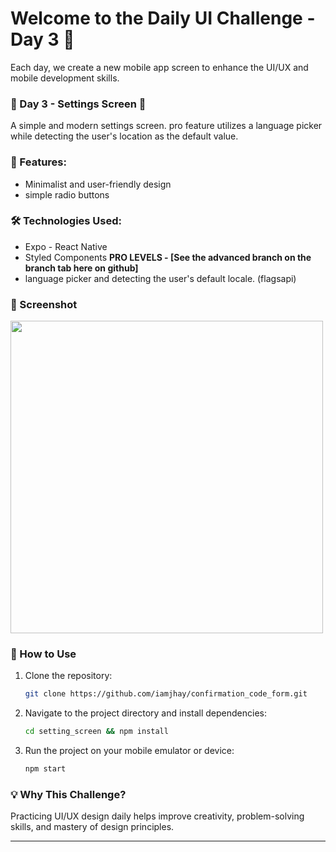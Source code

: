 # Welcome to the **Daily UI Challenge - Day 3** 🚀  
Each day, we create a new mobile app screen to enhance the UI/UX and mobile development skills.  

### 📌 Day 3 - Settings Screen 👋
A simple and modern settings screen. pro feature utilizes a language picker while detecting the user's location as the default value.

### 🎨 Features:
- Minimalist and user-friendly design  
- simple radio buttons

### 🛠️ Technologies Used:
- Expo - React Native
- Styled Components
  **PRO LEVELS - [See the advanced branch on the branch tab here on github]**
- language picker and detecting the user's default locale. (flagsapi)  

### 📸 Screenshot  
<div align="left">
  <img height="500" src="https://imagedelivery.net/_QLyhNQIk5K6p8kNrFQcIA/cdd5af6c-559c-4ec0-141e-b2ef5f2bc500/public"  />
</div>

### 🚀 How to Use  
1. Clone the repository:  
   ```bash
   git clone https://github.com/iamjhay/confirmation_code_form.git
   ```
2. Navigate to the project directory and install dependencies:  
   ```bash
   cd setting_screen && npm install
   ```
3. Run the project on your mobile emulator or device:  
   ```bash
   npm start
   ```

### 💡 Why This Challenge?  
Practicing UI/UX design daily helps improve creativity, problem-solving skills, and mastery of design principles.

---
